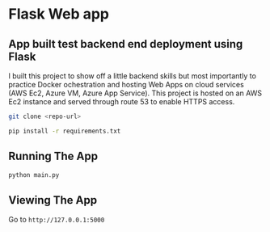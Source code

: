 # Flask Web app

## App built test backend end deployment using Flask

I built this project to show off a little backend skills but most importantly to practice Docker ochestration and hosting Web Apps on cloud services (AWS Ec2, Azure VM, Azure App Service).
This project is hosted on an AWS Ec2 instance and served through route 53 to enable HTTPS access.

```bash
git clone <repo-url>
```

```bash
pip install -r requirements.txt
```

## Running The App

```bash
python main.py
```

## Viewing The App

Go to `http://127.0.0.1:5000`

